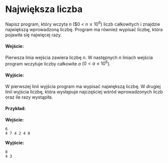 # Największa liczba

Napisz program, który wczyta $n$ ($0 < $n \le 10^6$) liczb całkowitych i znajdzie największą wprowadzoną liczbę. Program ma również wypisać liczbę, która pojawiła się najwięcej razy.

#### Wejście:

Pierwsza linia wejścia zawiera liczbę $n$.
W następnych $n$ liniach wejścia program wczytuje liczby całkowite $a$ ($0 < a \le 10^6$).

#### Wyjście:

W pierwszej linii wyjścia program ma wypisać największą liczbę.
W drugiej linii wyjścia liczbę, która występuje najczęściej wśród wprowadzonych liczb oraz ile razy wystąpiła.

#### Przykład:

**Wejście:**
```
6
4 7 4 2 4 8
```

**Wyjście:**
```
8
4 3
```